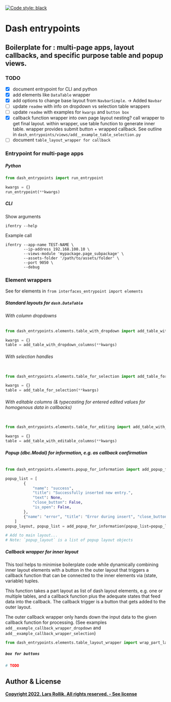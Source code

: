 <!--
-*- coding: utf-8 -*-

 Author: Lars B. Rollik <L.B.Rollik@protonmail.com>
 License:
-->
[![Code style: black](https://img.shields.io/badge/code%20style-black-000000.svg)](https://github.com/python/black)


# Dash entrypoints

Boilerplate for : multi-page apps, layout callbacks, and specific purpose table and popup views.
---


### TODO

- [x] document entrypoint for CLI and python
- [x] add elements like `DataTable` wrapper
- [x] add options to change base layout from `NavbarSimple`. -> Added `Navbar`
- [ ] update `readme` with info on dropdown vs selection table wrappers
- [ ] update `readme` with examples for `kwargs` and `button box`
- [x] callback function wrapper into own page layout nesting? call wrapper to get final layout. within wrapper, use table function to generate inner table. wrapper provides submit button + wrapped callback. See outline in `dash_entrypoints/views/add__example_table_selection.py`
- [ ] document `table_layout_wrapper for callback`

### Entrypoint for multi-page apps

##### Python

```python
from dash_entrypoints import run_entrypoint

kwargs = {}
run_entrypoint(**kwargs)
```


##### CLI

Show arguments
```shell
ifentry --help
```

Example call
```shell
ifentry --app-name TEST-NAME \
        --ip-address 192.168.100.10 \
        --views-module 'mypackage.page_subpackage' \
        --assets-folder '/path/to/assets/folder' \
        --port 9050 \
        --debug
```



### Element wrappers

See for elements in `from interfaces_entrypoint import elements`

##### Standard layouts for `dash.DataTable`

###### With column dropdowns

```python
from dash_entrypoints.elements.table_with_dropdown import add_table_with_dropdown_columns

kwargs = {}
table = add_table_with_dropdown_columns(**kwargs)
```

###### With selection handles

```python

from dash_entrypoints.elements.table_for_selection import add_table_for_selection

kwargs = {}
table = add_table_for_selection(**kwargs)
```

###### With editable columns (& typecasting for entered edited values for homogenous data in callbacks)

```python

from dash_entrypoints.elements.table_for_editing import add_table_with_editable_columns

kwargs = {}
table = add_table_with_editable_columns(**kwargs)
```

##### Popup (dbc.Modal) for information, e.g. as callback confirmation
```python

from dash_entrypoints.elements.popup_for_information import add_popup_for_information

popup_list = [
        {
            "name": "success",
            "title": "Successfully inserted new entry.",
            "text": None,
            "close_button": False,
            "is_open": False,
        },
        {"name": "error", "title": "Error during insert", "close_button": True},
    ]
popup_layout, popup_list = add_popup_for_information(popup_list=popup_list)

# Add to main layout...
# Note: `popup_layout` is a list of popup layout objects
```

##### Callback wrapper for inner layout

This tool helps to minimise boilerplate code while dynamically combining inner layout elements
with a button in the outer layout that triggers a callback function that can be connected
to the inner elements via (state, variable) tuples.

This function takes a part layout as list of dash layout elements, e.g. one or multiple tables,
and a callback function plus the adequate states that feed data into the callback.
The callback trigger is a button that gets added to the outer layout.

The outer callback wrapper only hands down the input data to the given callback function for processing.
(See examples `add__example_callback_wrapper_dropdown` and `add__example_callback_wrapper_selection`)

```python
from dash_entrypoints.elements.table_layout_wrapper import wrap_part_layout_for_callback


```

##### `box for buttons`

```python
# TODO
```


## Author & License
 **[Copyright 2022. Lars Rollik. All rights reserved. - See license](LICENSE)**
